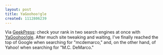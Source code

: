 ```yaml
---
layout: post
title: YaGoohoo!gle
created: 1112806239
---
```

Via [GeekPress](http://www.geekpress.com/2005_04_06_daily.html):  check your rank in two search engines at once with [YaGoohoo!gle](http://yagoohoogle.com/).  After much site tweaking and waiting, I've finally reached the top of Google when searching for "mcdemarco," and, on the other hand, of Yahoo! when searching for "M.C. DeMarco."
